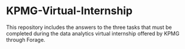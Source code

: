 # KPMG-Virtual-Internship
This repository includes the answers to the three tasks that must be completed during the data analytics virtual internship offered by KPMG through Forage.

